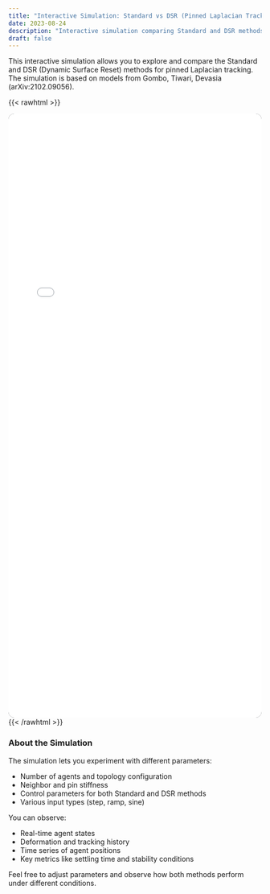 ```yaml
---
title: "Interactive Simulation: Standard vs DSR (Pinned Laplacian Tracking)"
date: 2023-08-24
description: "Interactive simulation comparing Standard and DSR methods for pinned Laplacian tracking"
draft: false
---
```


This interactive simulation allows you to explore and compare the Standard and DSR (Dynamic Surface Reset) methods for pinned Laplacian tracking. The simulation is based on models from Gombo, Tiwari, Devasia (arXiv:2102.09056).

{{< rawhtml >}}
<iframe src="/sim.html" style="width:100%; height:1200px; border:none; border-radius:12px; background:#0b0f14;"></iframe>
{{< /rawhtml >}}

### About the Simulation

The simulation lets you experiment with different parameters:

- Number of agents and topology configuration
- Neighbor and pin stiffness
- Control parameters for both Standard and DSR methods
- Various input types (step, ramp, sine)

You can observe:
- Real-time agent states
- Deformation and tracking history
- Time series of agent positions
- Key metrics like settling time and stability conditions

Feel free to adjust parameters and observe how both methods perform under different conditions.